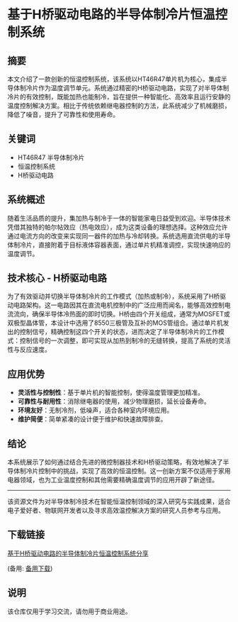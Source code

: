 # 基于H桥驱动电路的半导体制冷片恒温控制系统

## 摘要
本文介绍了一款创新的恒温控制系统，该系统以HT46R47单片机为核心，集成半导体制冷片作为温度调节单元。系统通过精密的H桥驱动电路，实现了对半导体制冷片的有效控制，既能加热也能制冷，旨在提供一种智能化、高效率且运行安静的温度控制解决方案。相比于传统依赖继电器控制的方法，此系统减少了机械磨损，降低了噪音，提升了可靠性和使用寿命。

## 关键词
- HT46R47 半导体制冷片
- 恒温控制系统
- H桥驱动电路

## 系统概述
随着生活品质的提升，集加热与制冷于一体的智能家电日益受到欢迎。半导体技术凭借其独特的帕尔帖效应（热电效应），成为这类设备的理想选择。这种效应允许通过电流方向的改变来实现同一器件的加热与冷却转换。系统选用直流供电的半导体制冷片，直接附着于目标液体容器表面，通过单片机精准调控，实现快速响应的温度调节。

## 技术核心 - H桥驱动电路
为了有效驱动并切换半导体制冷片的工作模式（加热或制冷），系统采用了H桥驱动电路架构。这一电路因其在直流电机控制中的广泛应用而闻名，能够高效控制电流流向，确保半导体冷热面的即时切换。H桥由四个开关组成，通常为MOSFET或双极型晶体管，本设计中选用了8550三极管及互补的MOS管组合。通过单片机发出的控制信号，精确控制这四个开关的状态，进而决定了半导体制冷片的工作模式：控制信号的一次调整，即可实现从加热到制冷的无缝转换，提高了系统的灵活性与反应速度。

## 应用优势
- **灵活性与控制性**：基于单片机的智能控制，使得温度管理更加精准。
- **可靠性与耐用性**：消除继电器的使用，减少物理磨损，延长设备寿命。
- **环境友好**：无制冷剂，低噪声，适合各种室内环境应用。
- **维护简便**：简单紧凑的设计便于维护和快速故障排查。

## 结论
本系统展示了如何通过结合先进的微控制器技术和H桥驱动策略，有效地解决了半导体制冷片控制中的挑战，实现了高效的恒温控制。这一创新方案不仅适用于家用电器领域，也为工业温度控制和其他需要精确温度调节的应用开辟了新途径。

---

该资源文件为对半导体制冷技术在智能恒温控制领域的深入研究与实践成果，适合电子爱好者、物联网开发者以及寻求高效温控解决方案的研究人员参考与应用。

## 下载链接
[基于H桥驱动电路的半导体制冷片恒温控制系统分享](https://pan.quark.cn/s/77910a8e1fbd) 

(备用: [备用下载](https://pan.baidu.com/s/1MBVj7ohFF2BwAEAIPyFeAw?pwd=1234))

## 说明

该仓库仅用于学习交流，请勿用于商业用途。
